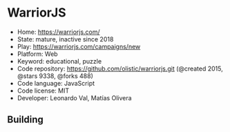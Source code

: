 # WarriorJS

- Home: https://warriorjs.com/
- State: mature, inactive since 2018
- Play: https://warriorjs.com/campaigns/new
- Platform: Web
- Keyword: educational, puzzle
- Code repository: https://github.com/olistic/warriorjs.git (@created 2015, @stars 9338, @forks 488)
- Code language: JavaScript
- Code license: MIT
- Developer: Leonardo Val, Matías Olivera

## Building
